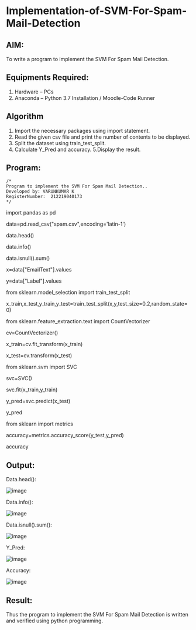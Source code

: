 # Implementation-of-SVM-For-Spam-Mail-Detection

## AIM:
To write a program to implement the SVM For Spam Mail Detection.

## Equipments Required:
1. Hardware – PCs
2. Anaconda – Python 3.7 Installation / Moodle-Code Runner

## Algorithm
1. Import the necessary packages using import statement.
2. Read the given csv file and print the number of contents to be displayed. 
3. Split the dataset using train_test_split.
4. Calculate Y_Pred and accuracy. 5.Display the result.

## Program:
```
/*
Program to implement the SVM For Spam Mail Detection..
Developed by: VARUNKUMAR K
RegisterNumber:  212219040173
*/
```
import pandas as pd

data=pd.read_csv("spam.csv",encoding='latin-1')

data.head()

data.info()

data.isnull().sum()

x=data["EmailText"].values

y=data["Label"].values

from sklearn.model_selection import train_test_split 

x_train,x_test,y_train,y_test=train_test_split(x,y,test_size=0.2,random_state=0)

from sklearn.feature_extraction.text import CountVectorizer

cv=CountVectorizer()

x_train=cv.fit_transform(x_train)

x_test=cv.transform(x_test)

from sklearn.svm import SVC

svc=SVC()

svc.fit(x_train,y_train)

y_pred=svc.predict(x_test)

y_pred

from sklearn import metrics

accuracy=metrics.accuracy_score(y_test,y_pred)

accuracy

## Output:
Data.head():

![image](https://user-images.githubusercontent.com/88264052/175312275-34361067-2710-4901-b663-e497d7dc4743.png)

Data.info():

![image](https://user-images.githubusercontent.com/88264052/175312350-11054d7d-9d7d-4a13-86fe-2d6e417d4f21.png)

Data.isnull().sum():

![image](https://user-images.githubusercontent.com/88264052/175312422-c84a3fd8-49f9-4276-9c09-76ba43867627.png)

Y_Pred:

![image](https://user-images.githubusercontent.com/88264052/175312490-c9dd1c38-a575-4a68-8d71-f255831edcde.png)

Accuracy:

![image](https://user-images.githubusercontent.com/88264052/175312554-e2c2fb57-4b76-4c53-b3a5-d4db7861ba61.png)

## Result:
Thus the program to implement the SVM For Spam Mail Detection is written and verified using python programming.
